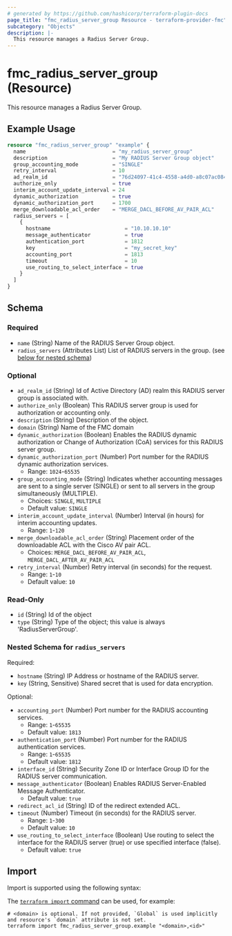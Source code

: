 ```yaml
---
# generated by https://github.com/hashicorp/terraform-plugin-docs
page_title: "fmc_radius_server_group Resource - terraform-provider-fmc"
subcategory: "Objects"
description: |-
  This resource manages a Radius Server Group.
---
```


# fmc_radius_server_group (Resource)

This resource manages a Radius Server Group.

## Example Usage

```terraform
resource "fmc_radius_server_group" "example" {
  name                            = "my_radius_server_group"
  description                     = "My RADIUS Server Group object"
  group_accounting_mode           = "SINGLE"
  retry_interval                  = 10
  ad_realm_id                     = "76d24097-41c4-4558-a4d0-a8c07ac08470"
  authorize_only                  = true
  interim_account_update_interval = 24
  dynamic_authorization           = true
  dynamic_authorization_port      = 1700
  merge_downloadable_acl_order    = "MERGE_DACL_BEFORE_AV_PAIR_ACL"
  radius_servers = [
    {
      hostname                        = "10.10.10.10"
      message_authenticator           = true
      authentication_port             = 1812
      key                             = "my_secret_key"
      accounting_port                 = 1813
      timeout                         = 10
      use_routing_to_select_interface = true
    }
  ]
}
```

<!-- schema generated by tfplugindocs -->
## Schema

### Required

- `name` (String) Name of the RADIUS Server Group object.
- `radius_servers` (Attributes List) List of RADIUS servers in the group. (see [below for nested schema](#nestedatt--radius_servers))

### Optional

- `ad_realm_id` (String) Id of Active Directory (AD) realm this RADIUS server group is associated with.
- `authorize_only` (Boolean) This RADIUS server group is used for authorization or accounting only.
- `description` (String) Description of the object.
- `domain` (String) Name of the FMC domain
- `dynamic_authorization` (Boolean) Enables the RADIUS dynamic authorization or Change of Authorization (CoA) services for this RADIUS server group.
- `dynamic_authorization_port` (Number) Port number for the RADIUS dynamic authorization services.
  - Range: `1024`-`65535`
- `group_accounting_mode` (String) Indicates whether accounting messages are sent to a single server (SINGLE) or sent to all servers in the group simultaneously (MULTIPLE).
  - Choices: `SINGLE`, `MULTIPLE`
  - Default value: `SINGLE`
- `interim_account_update_interval` (Number) Interval (in hours) for interim accounting updates.
  - Range: `1`-`120`
- `merge_downloadable_acl_order` (String) Placement order of the downloadable ACL with the Cisco AV pair ACL.
  - Choices: `MERGE_DACL_BEFORE_AV_PAIR_ACL`, `MERGE_DACL_AFTER_AV_PAIR_ACL`
- `retry_interval` (Number) Retry interval (in seconds) for the request.
  - Range: `1`-`10`
  - Default value: `10`

### Read-Only

- `id` (String) Id of the object
- `type` (String) Type of the object; this value is always 'RadiusServerGroup'.

<a id="nestedatt--radius_servers"></a>
### Nested Schema for `radius_servers`

Required:

- `hostname` (String) IP Address or hostname of the RADIUS server.
- `key` (String, Sensitive) Shared secret that is used for data encryption.

Optional:

- `accounting_port` (Number) Port number for the RADIUS accounting services.
  - Range: `1`-`65535`
  - Default value: `1813`
- `authentication_port` (Number) Port number for the RADIUS authentication services.
  - Range: `1`-`65535`
  - Default value: `1812`
- `interface_id` (String) Security Zone ID or Interface Group ID for the RADIUS server communication.
- `message_authenticator` (Boolean) Enables RADIUS Server-Enabled Message Authenticator.
  - Default value: `true`
- `redirect_acl_id` (String) ID of the redirect extended ACL.
- `timeout` (Number) Timeout (in seconds) for the RADIUS server.
  - Range: `1`-`300`
  - Default value: `10`
- `use_routing_to_select_interface` (Boolean) Use routing to select the interface for the RADIUS server (true) or use specified interface (false).
  - Default value: `true`

## Import

Import is supported using the following syntax:

The [`terraform import` command](https://developer.hashicorp.com/terraform/cli/commands/import) can be used, for example:

```shell
# <domain> is optional. If not provided, `Global` is used implicitly and resource's `domain` attribute is not set.
terraform import fmc_radius_server_group.example "<domain>,<id>"
```
